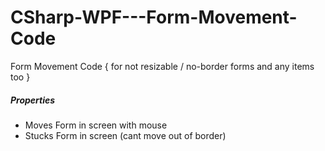 # CSharp-WPF---Form-Movement-Code
Form Movement Code { for not resizable / no-border forms and any items too }
##### Properties 
+ Moves Form in screen with mouse
+ Stucks Form in screen (cant move out of border)
